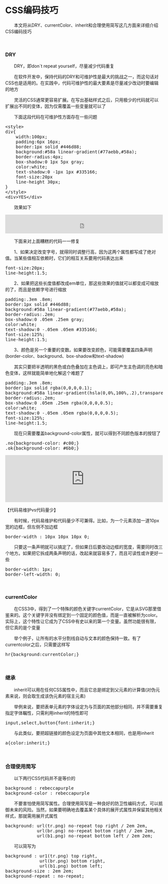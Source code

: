 # CSS编码技巧

&emsp;&emsp;本文将从DRY、currentColor、inherit和合理使用简写这几方面来详细介绍CSS编码技巧

&nbsp;

### DRY

&emsp;&emsp;DRY，即don`t repeat yourself，尽量减少代码重复

&emsp;&emsp;在软件开发中，保持代码的DRY和可维护性是最大的挑战之一，而这句话对CSS也是适用的。在实践中，代码可维护性的最大要素是尽量减少改动时要编辑的地方

&emsp;&emsp;灵活的CSS通常更容易扩展。在写出基础样式之后，只用极少的代码就可以扩展出不同的变体，因为仅需覆盖一些变量就可以了

&emsp;&emsp;下面这段代码在可维护性方面存在一些问题

<div>
<pre>&lt;style&gt;
div{
    width:100px;
    padding:6px 16px;
    border:1px solid #446d88;
    background:#58a linear-gradient(#77aebb,#58a);
    border-radius:4px;
    box-shadow:0 1px 5px gray;
    color:white;
    text-shadow:0 -1px 1px #335166;
    font-size:20px
    line-height 30px;
}  
&lt;/style&gt;
&lt;div&gt;YES&lt;/div&gt;  </pre>
</div>

&emsp;&emsp;效果如下

<iframe style="width: 100%; height: 60px;" src="https://demo.xiaohuochai.site/css/standard/s1.html" frameborder="0" width="320" height="240"></iframe>

&emsp;&emsp;下面来对上面糟糕的代码一一修复

&emsp;&emsp;1、如果决定改变字号，就得同时调整行高，因为这两个属性都写成了绝对值。当某些值相互依赖时，它们的相互关系要用代码表达出来

<div>
<pre>font-size:20px;
line-height:1.5;</pre>
</div>

&emsp;&emsp;2、如果把这些长度值都改成em单位，那这些效果的值就可以都变成可缩放的了，而且是依赖字号进行缩放

<div>
<pre>padding:.3em .8em;
border:1px solid #446d88;
background:#58a linear-gradient(#77aebb,#58a);
border-radius:.2em;
box-shadow:0 .05em .25em gray;
color:white;
text-shadow:0 -.05em .05em #335166;
font-size:125%;
line-height:1.5;</pre>
</div>

&emsp;&emsp;3、颜色是另一个重要的变数。如果要改变颜色，可能需要覆盖四条声明(border-color、background、box-shadow和text-shadow)

&emsp;&emsp;其实只要把半透明的黑色或白色叠加在主色调上，即可产生主色调的亮色和暗色变体，这样就能简单地化解这个难题了

<div>
<pre>padding:.3em .8em;
border:1px solid rgba(0,0,0,0.1);
background:#58a linear-gradient(hsla(0,0%,100%,.2),transparent);
border-radius:.2em;
box-shadow:0 .05em .25em rgba(0,0,0,0.5);
color:white;
text-shadow:0 -.05em .05em rgba(0,0,0,0.5);
font-size:125%;
line-height:1.5;</pre>
</div>

&emsp;&emsp;现在只需要覆盖background-color属性，就可以得到不同颜色版本的按钮了　

<div>
<pre>.no{background-color: #c00;}
.ok{background-color: #6b0;}</pre>
</div>

<iframe style="width: 100%; height: 150px;" src="https://demo.xiaohuochai.site/css/standard/s2.html" frameborder="0" width="320" height="240"></iframe>

【代码易维护vs代码量少】

&emsp;&emsp;有时候，代码易维护和代码量少不可兼得。比如，为一个元素添加一道10px宽的边框，但左侧不加边框

<div>
<pre>border-width : 10px 10px 10px 0;</pre>
</div>

&emsp;&emsp;只要这一条声明就可以搞定了，但如果日后要改动边框的宽度，需要同时改三个地方。如果把它拆成两条声明的话，改起来就容易多了，而且可读性或许更好一些

<div>
<pre>border-width: 1px;
border-left-width: 0;</pre>
</div>

&nbsp;

### currentColor

&emsp;&emsp;在CSS3中，得到了一个特殊的颜色关键字currentColor，它是从SVG那里借鉴来的。这个关键字并没有绑定到一个固定的颜色值，而是一直被解析为color。实际上，这个特性让它成为了CSS中有史以来的第一个变量。虽然功能很有限，但它真的是个变量

&emsp;&emsp;举个例子，让所有的水平分割线自动与文本的颜色保持一致。有了currentcolor之后，只需要这样写

<div>
<pre>hr{background:currentColor;}</pre>
</div>

&nbsp;

### 继承

&emsp;&emsp;inherit可以用在任何CSS属性中，而且它总是绑定到父元素的计算值(对伪元素来说，则会取生成该伪元素的宿主元素)

&emsp;&emsp;举例来说，要把表单元素的字体设定为与页面的其他部分相同，并不需要重复指定字体瞩性，只需利用inherit的特性即可

<div>
<pre>input,select,button{font:inherit;}</pre>
</div>

&emsp;&emsp;与此类似，要把超链接的颜色设定为页面中其他文本相同，也是用inherit

<div>
<pre>a{color:inherit;}</pre>
</div>

&nbsp;

### 合理使用简写

&emsp;&emsp;以下两行CSS代码并不是等价的

<div>
<pre>background : rebeccapurple
background-color : rebeccapurple</pre>
</div>

&emsp;&emsp;不要害怕使用简写属性。合理使用简写是一种良好的防卫性编码方式，可以抵御未来的风险。当然，如果要明确地去覆盖某个具体的展开式属性并保留其他相关样式，那就需用展开式属性

<div>
<pre>background: url(tr.png) no-repeat top right / 2em 2em,
            url(br.png) no-repeat bottom right / 2em 2em,
            url(b1.png) no-repeat bottom left / 2em 2em;</pre>
</div>

&emsp;&emsp;可以简写为

<div>
<pre>background : ur1(tr.png) top right,
             url(br.png) bottom right,
             url(b1.png) bottom left;
background-size : 2em 2em;
background-repeat : no-repeat;</pre>
</div>

